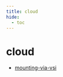 ```yaml
---
title: cloud
hide:
  - toc
---
```


# cloud

- [mounting-via-vsi](/library/data/mounting-via-vsi/)  
  <small></small>